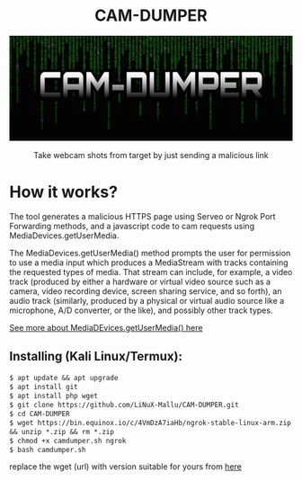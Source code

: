 <h1 align="center">CAM-DUMPER</h1>
<p align="center"><img src="cd.jpg" max-width="90%%" height="auto"></p>
<p align="center">Take webcam shots from target by just sending a malicious link</p>

# How it works?
<p>The tool generates a malicious HTTPS page using Serveo or Ngrok Port Forwarding methods, and a javascript code to cam requests using MediaDevices.getUserMedia. </p>

<p>The MediaDevices.getUserMedia() method prompts the user for permission to use a media input which produces a MediaStream with tracks containing the requested types of media. That stream can include, for example, a video track (produced by either a hardware or virtual video source such as a camera, video recording device, screen sharing service, and so forth), an audio track (similarly, produced by a physical or virtual audio source like a microphone, A/D converter, or the like), and possibly other track types. </p>

[See more about MediaDEvices.getUserMedia() here](https://developer.mozilla.org/en-US/docs/Web/API/MediaDevices/getUserMedia)

## Installing (Kali Linux/Termux):

```
$ apt update && apt upgrade
$ apt install git
$ apt install php wget
$ git clone https://github.com/LiNuX-Mallu/CAM-DUMPER.git
$ cd CAM-DUMPER
$ wget https://bin.equinox.io/c/4VmDzA7iaHb/ngrok-stable-linux-arm.zip && unzip *.zip && rm *.zip
$ chmod +x camdumper.sh ngrok
$ bash camdumper.sh

```
<p>replace the wget (url) with version suitable for yours from <a href="https://ngrok.com/download">here</a></p>
